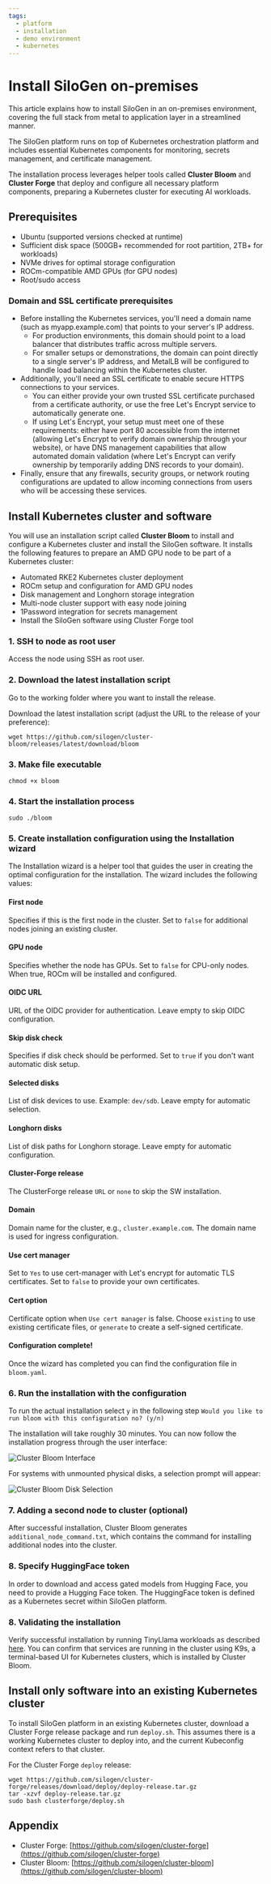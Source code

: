 ```yaml
---
tags:
  - platform
  - installation
  - demo environment
  - kubernetes
---
```


# Install SiloGen on-premises

This article explains how to install SiloGen in an on-premises environment, covering the full stack from metal to application layer in a streamlined manner.

The SiloGen platform runs on top of Kubernetes orchestration platform and includes essential Kubernetes components for monitoring, secrets management, and certificate management.

The installation process leverages helper tools called **Cluster Bloom** and **Cluster Forge** that deploy and configure all necessary platform components, preparing a Kubernetes cluster for executing AI workloads.

## Prerequisites

- Ubuntu (supported versions checked at runtime)
- Sufficient disk space (500GB+ recommended for root partition, 2TB+ for workloads)
- NVMe drives for optimal storage configuration
- ROCm-compatible AMD GPUs (for GPU nodes)
- Root/sudo access

### Domain and SSL certificate prerequisites
- Before installing the Kubernetes services, you'll need a domain name (such as myapp.example.com) that points to your server's IP address.
  - For production environments, this domain should point to a load balancer that distributes traffic across multiple servers.
  - For smaller setups or demonstrations, the domain can point directly to a single server's IP address, and MetalLB will be configured to handle load balancing within the Kubernetes cluster.
- Additionally, you'll need an SSL certificate to enable secure HTTPS connections to your services.
  - You can either provide your own trusted SSL certificate purchased from a certificate authority, or use the free Let's Encrypt service to automatically generate one.
  - If using Let's Encrypt, your setup must meet one of these requirements: either have port 80 accessible from the internet (allowing Let's Encrypt to verify domain ownership through your website), or have DNS management capabilities that allow automated domain validation (where Let's Encrypt can verify ownership by temporarily adding DNS records to your domain).
- Finally, ensure that any firewalls, security groups, or network routing configurations are updated to allow incoming connections from users who will be accessing these services.

## Install Kubernetes cluster and software

You will use an installation script called **Cluster Bloom** to install and configure a Kubernetes cluster and install the SiloGen software. It installs the following features to prepare an AMD GPU node to be part of a Kubernetes cluster:

- Automated RKE2 Kubernetes cluster deployment
- ROCm setup and configuration for AMD GPU nodes
- Disk management and Longhorn storage integration
- Multi-node cluster support with easy node joining
- 1Password integration for secrets management
- Install the SiloGen software using Cluster Forge tool

### 1. SSH to node as root user
Access the node using SSH as root user.

### 2. Download the latest installation script

Go to the working folder where you want to install the release.

Download the latest installation script (adjust the URL to the release of your preference):
```
wget https://github.com/silogen/cluster-bloom/releases/latest/download/bloom
```
### 3. Make file executable
```
chmod +x bloom
```
### 4. Start the installation process
```
sudo ./bloom
```
### 5. Create installation configuration using the Installation wizard

The Installation wizard is a helper tool that guides the user in creating the optimal configuration for the installation.
The wizard includes the following values:

#### First node
Specifies if this is the first node in the cluster. Set to `false` for additional nodes joining an existing cluster.
#### GPU node
Specifies whether the node has GPUs. Set to `false` for CPU-only nodes. When true, ROCm will be installed and configured.
#### OIDC URL
URL of the OIDC provider for authentication. Leave empty to skip OIDC configuration.
#### Skip disk check
Specifies if disk check should be performed. Set to `true` if you don't want automatic disk setup.
#### Selected disks
List of disk devices to use. Example: `dev/sdb`. Leave empty for automatic selection.
#### Longhorn disks
List of disk paths for Longhorn storage. Leave empty for automatic configuration.
#### Cluster-Forge release
The ClusterForge release `URL` or `none` to skip the SW installation.
#### Domain
Domain name for the cluster, e.g., `cluster.example.com`. The domain name is used for ingress configuration.
#### Use cert manager
Set to `Yes` to use cert-manager with Let's encrypt for automatic TLS certificates. Set to `false` to provide your own certificates.
#### Cert option
Certificate option when `Use cert manager` is false. Choose `existing` to use existing certificate files, or `generate` to create a self-signed certificate.

#### Configuration complete!
Once the wizard has completed you can find the configuration file in `bloom.yaml`.

### 6. Run the installation with the configuration
To run the actual installation select `y` in the following step
`Would you like to run bloom with this configuration no? (y/n)`

The installation will take roughly 30 minutes. You can now follow the installation progress through the user interface:

![Cluster Bloom Interface](../media/infra/bloom.png)

For systems with unmounted physical disks, a selection prompt will appear:

![Cluster Bloom Disk Selection](../media/infra/bloom-disk-selection.png)

### 7. Adding a second node to cluster (optional)
After successful installation, Cluster Bloom generates `additional_node_command.txt`, which contains the command for installing additional nodes into the cluster.

### 8. Specify HuggingFace token
In order to download and access gated models from Hugging Face, you need to provide a Hugging Face token. The HuggingFace token is defined as a Kubernetes secret within SiloGen platform.

### 8. Validating the installation

Verify successful installation by running TinyLlama workloads as described
[here](../ai-workloads-manifests/llm-inference-vllm/helm/README.md).
You can confirm that services are running in the cluster using K9s, a terminal-based UI for Kubernetes clusters, which is installed by Cluster Bloom.

## Install only software into an existing Kubernetes cluster

To install SiloGen platform in an existing Kubernetes cluster, download a Cluster Forge release package and run `deploy.sh`. This assumes there is a working Kubernetes cluster to deploy into, and the current Kubeconfig context refers to that cluster.

For the Cluster Forge `deploy` release:

```
wget https://github.com/silogen/cluster-forge/releases/download/deploy/deploy-release.tar.gz
tar -xzvf deploy-release.tar.gz
sudo bash clusterforge/deploy.sh
```

## Appendix

- Cluster Forge: [https://github.com/silogen/cluster-forge](https://github.com/silogen/cluster-forge)
- Cluster Bloom: [https://github.com/silogen/cluster-bloom](https://github.com/silogen/cluster-bloom)
